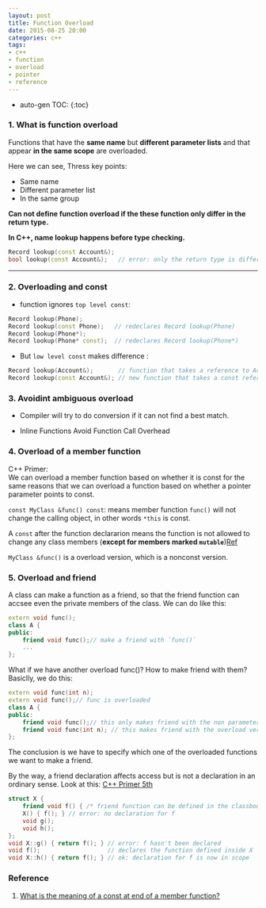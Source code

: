 ```yaml
---
layout: post
title: Function Overload
date: 2015-08-25 20:00
categories: c++
tags:
- c++
- function
- overload
- pointer
- reference
---
```


* auto-gen TOC:
{:toc}

### 1. What is function overload

>
Functions that have the **same name** but **different parameter lists** and that appear **in the same scope** are overloaded.

Here we can see, Thress key points:

- Same name
- Different parameter list
- In the same group

**Can not define function overload if the these function only differ in the return type.**

**In C++, name lookup happens before type checking.**

~~~cpp
Record lookup(const Account&);
bool lookup(const Account&);   // error: only the return type is different
~~~
-----

### 2. Overloading and const
- function ignores `top level const`:

~~~cpp
Record lookup(Phone);  
Record lookup(const Phone);   // redeclares Record lookup(Phone)  
Record lookup(Phone*);  
Record lookup(Phone* const);  // redeclares Record lookup(Phone*)  
~~~

- But `low level const` makes difference :

~~~cpp
Record lookup(Account&);       // function that takes a reference to Account  
Record lookup(const Account&); // new function that takes a const reference
~~~

### 3. Avoidint ambiguous overload

- Compiler will try to do conversion if it can not find a best match.

- Inline Functions Avoid Function Call Overhead

### 4. Overload of a member function

>
C++ Primer:  
We can overload a member function based on whether it is const for the same reasons that we can overload a function based on whether a pointer parameter points to const.

`const MyClass &func() const`: means member function `func()` will not change the calling object, in other words `*this` is const.

A `const` after the function declararion means the function is not allowed to change any class members (**except for members marked `mutable`**)[Ref][1]

`MyClass &func()` is a overload version, which is a nonconst version.

### 5. Overload and friend
A class can make a function as a friend, so that the friend function can accsee even the private members of the class. We can do like this:  
```cpp
extern void func();
class A {
public:
    friend void func();// make a friend with `func()`
    ...
};
```  
What if we have another overload func()? How to make friend with them?  
Basiclly, we do this:  
~~~cpp
extern void func(int n);
extern void func();// func is overloaded
class A {
public:
    friend void func();// this only makes friend with the non parameter version..
    friend void func(int n); // this makes friend with the overload version.
};
~~~

The conclusion is we have to specify which one of the overloaded functions we want to make a friend.

By the way, a friend declaration affects access but is not a declaration in an ordinary sense. Look at this: [C++ Primer 5th](http://www.amazon.com/Primer-5th-Edition-Stanley-Lippman/dp/0321714113)

~~~cpp
struct X {
    friend void f() { /* friend function can be defined in the classbody   */ }
    X() { f(); } // error: no declaration for f
    void g();
    void h();
};
void X::g() { return f(); } // error: f hasn't been declared
void f();                   // declares the function defined inside X
void X::h() { return f(); } // ok: declaration for f is now in scope
~~~

### Reference

1. [What is the meaning of a const at end of a member function?](http://stackoverflow.com/questions/4059932/what-is-the-meaning-of-a-const-at-end-of-a-member-function)


[1]:http://stackoverflow.com/questions/3141087/what-is-meant-with-const-at-end-of-function-declaration
